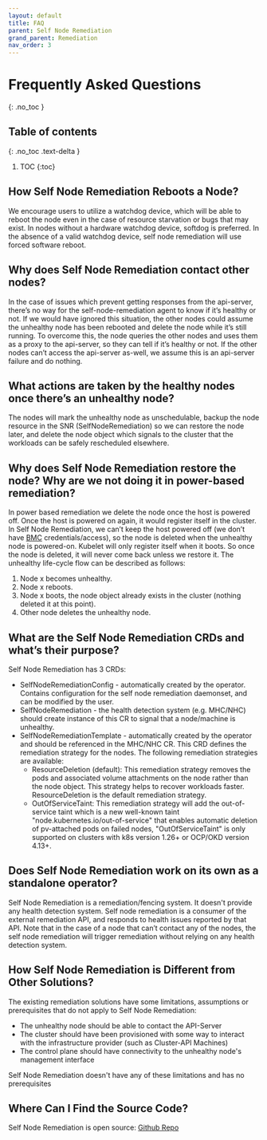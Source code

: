 ```yaml
---
layout: default
title: FAQ
parent: Self Node Remediation
grand_parent: Remediation
nav_order: 3
---
```


# Frequently Asked Questions
{: .no_toc }

## Table of contents
{: .no_toc .text-delta }

1. TOC
{:toc}

## How Self Node Remediation Reboots a Node?
We encourage users to utilize a watchdog device, which will be able to reboot the node even in the case of resource starvation or bugs that may exist.
In nodes without a hardware watchdog device, softdog is preferred.
In the absence of a valid watchdog device, self node remediation will use forced software reboot.

## Why does Self Node Remediation contact other nodes?
In the case of issues which prevent getting responses from the api-server, there’s no way for the self-node-remediation agent to know if it’s healthy or not.
If we would have ignored this situation, the other nodes could assume the unhealthy node has been rebooted and delete the node while it’s still running.
To overcome this, the node queries the other nodes and uses them as a proxy to the api-server, so they can tell if it’s healthy or not.
If the other nodes can’t access the api-server as-well, we assume this is an api-server failure and do nothing.

## What actions are taken by the healthy nodes once there’s an unhealthy node?
The nodes will mark the unhealthy node as unschedulable, backup the node resource in the SNR (SelfNodeRemediation) so we can restore the node later, and delete the node object which signals to the cluster that the workloads can be safely rescheduled elsewhere.

## Why does Self Node Remediation restore the node? Why are we not doing it in power-based remediation?
In power based remediation we delete the node once the host is powered off. Once the host is powered on again, it would register itself in the cluster.
In Self Node Remediation, we can’t keep the host powered off (we don’t have [BMC](https://en.wikipedia.org/wiki/Intelligent_Platform_Management_Interface#Baseboard_management_controller) credentials/access), so the node is deleted when the unhealthy node is powered-on. Kubelet will only register itself when it boots. So once the node is deleted, it will never come back unless we restore it.
The unhealthy life-cycle flow can be described as follows:
1. Node x becomes unhealthy.
2. Node x reboots.
3. Node x boots, the node object already exists in the cluster (nothing deleted it at this point).
4. Other node deletes the unhealthy node.

## What are the Self Node Remediation CRDs and what’s their purpose?
Self Node Remediation has 3 CRDs:
* SelfNodeRemediationConfig - automatically created by the operator. Contains configuration for the self node remediation daemonset, and can be modified by the user.
* SelfNodeRemediation - the health detection system (e.g. MHC/NHC) should create instance of this CR to signal that a node/machine is unhealthy.
* SelfNodeRemediationTemplate - automatically created by the operator and should be referenced in the MHC/NHC CR. This CRD defines the remediation strategy for the nodes. The following remediation strategies are available:
  * ResourceDeletion (default):
    This remediation strategy removes the pods and associated volume attachments on the node rather than the node object. This strategy helps to recover workloads faster. ResourceDeletion is the default remediation strategy.
  * OutOfServiceTaint:
    This remediation strategy will add the out-of-service taint which is a new well-known taint "node.kubernetes.io/out-of-service" that enables automatic deletion of pv-attached pods on failed nodes, "OutOfServiceTaint" is only supported on clusters with k8s version 1.26+ or OCP/OKD version 4.13+.


## Does Self Node Remediation work on its own as a standalone operator?
Self Node Remediation is a remediation/fencing system. It doesn't provide any health detection system.
Self node remediation is a consumer of the external remediation API, and responds to health issues reported by that API.
Note that in the case of a node that can’t contact any of the nodes, the self node remediation will trigger remediation without relying on any health detection system.

## How Self Node Remediation is Different from Other Solutions?
The existing remediation solutions have some limitations, assumptions or prerequisites that do not apply to Self Node Remediation:

* The unhealthy node should be able to contact the API-Server
* The cluster should have been provisioned with some way to interact with the infrastructure provider (such as Cluster-API Machines)
* The control plane should have connectivity to the unhealthy node's management interface

Self Node Remediation doesn't have any of these limitations and has no prerequisites

## Where Can I Find the Source Code?
Self Node Remediation is open source: [Github Repo](https://github.com/medik8s/self-node-remediation)

